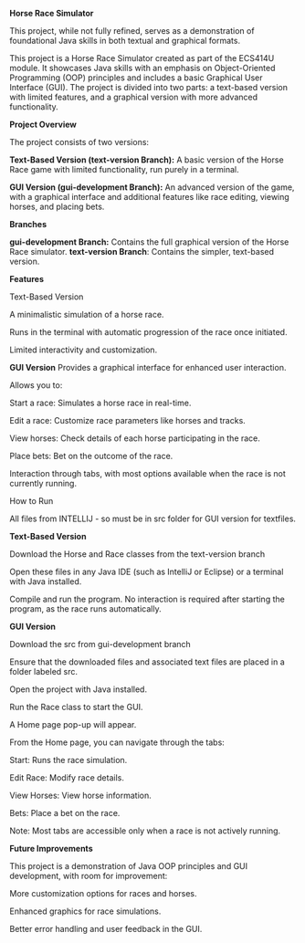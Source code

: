 **Horse Race Simulator**

This project, while not fully refined, serves as a demonstration of foundational Java skills in both textual and graphical formats.

This project is a Horse Race Simulator created as part of the ECS414U module. It showcases Java skills with an emphasis on Object-Oriented Programming (OOP) principles and includes a basic Graphical User Interface (GUI). The project is divided into two parts: a text-based version with limited features, and a graphical version with more advanced functionality.


**Project Overview**

The project consists of two versions:

**Text-Based Version (text-version Branch):** A basic version of the Horse Race game with limited functionality, run purely in a terminal.

**GUI Version (gui-development Branch):** An advanced version of the game, with a graphical interface and additional features like race editing, viewing horses, and placing bets.


**Branches**

**gui-development Branch:** Contains the full graphical version of the Horse Race simulator.
**text-version Branch**: Contains the simpler, text-based version.


**Features**

Text-Based Version

A minimalistic simulation of a horse race.

Runs in the terminal with automatic progression of the race once initiated.

Limited interactivity and customization.


**GUI Version**
Provides a graphical interface for enhanced user interaction.

Allows you to:

Start a race: Simulates a horse race in real-time.

Edit a race: Customize race parameters like horses and tracks.

View horses: Check details of each horse participating in the race.

Place bets: Bet on the outcome of the race.

Interaction through tabs, with most options available when the race is not currently running.



How to Run

All files from INTELLIJ - so must be in src folder for GUI version for textfiles.


**Text-Based Version**

Download the Horse and Race classes from the text-version branch

Open these files in any Java IDE (such as IntelliJ or Eclipse) or a terminal with Java installed.

Compile and run the program. No interaction is required after starting the program, as the race runs automatically.


**GUI Version**

Download the src from gui-development branch

Ensure that the downloaded files and associated text files are placed in a folder labeled src.

Open the project with Java installed.

Run the Race class to start the GUI.

A Home page pop-up will appear.

From the Home page, you can navigate through the tabs:

Start: Runs the race simulation.

Edit Race: Modify race details.

View Horses: View horse information.

Bets: Place a bet on the race.

Note: Most tabs are accessible only when a race is not actively running.



**Future Improvements**

This project is a demonstration of Java OOP principles and GUI development, with room for improvement:

More customization options for races and horses.

Enhanced graphics for race simulations.

Better error handling and user feedback in the GUI.
